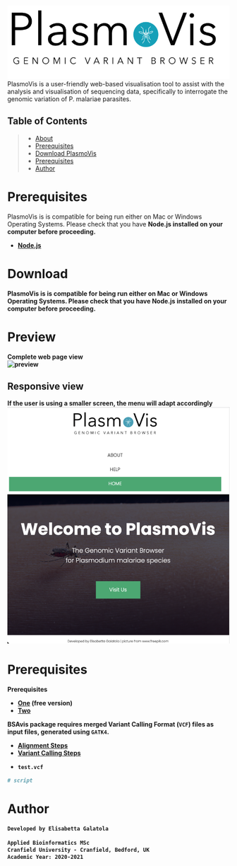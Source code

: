 <br><br>
<img style="float: center;" src="PV_pics/plasmoVis_logo.png" width="550"> </img>
PlasmoVis is a  user-friendly web-based visualisation tool to assist with the analysis and visualisation of sequencing data, specifically to interrogate the genomic variation of P. malariae parasites. 

## Table of Contents
> - [About](#About)<br>
> - [Prerequisites](#Prerequisites)<br>
> - [Download PlasmoVis](#Preview) <br>
> - [Prerequisites](#Prerequisites)<br>
> - [Author](#Author)<br>

# Prerequisites
PlasmoVis is is compatible for being run either on Mac or Windows Operating Systems.
Please check that you have <b>Node.js<b> installed on your computer before proceeding.

- [Node.js](https://nodejs.org/it/download/ "Node.js")

# Download

PlasmoVis is is compatible for being run either on Mac or Windows Operating Systems.
Please check that you have <b>Node.js<b> installed on your computer before proceeding.


# Preview
Complete web page view<br>
![preview](PV_pics/preview.png)

## Responsive view
If the user is using a smaller screen, the menu will adapt accordingly
![responsive](PV_pics/responsive.png)

# Prerequisites
Prerequisites<br>

- [One](https://www.rstudio.com/products/rstudio/download/ "RStudio") (free version) <br>
- [Two](https://cran.r-project.org "R") 

BSAvis package requires merged Variant Calling Format (`VCF`) files as input files, generated using `GATK4`.<br> 

- [Alignment Steps](https://github.com/FadyMohareb/BSAvis_GP_2020/blob/main/QC_Alignment_VC/alignment_variantCalling/steps/alignment_steps.txt "Alignment Steps")
- [Variant Calling Steps](https://github.com/FadyMohareb/BSAvis_GP_2020/blob/main/QC_Alignment_VC/alignment_variantCalling/steps/variantCalling_steps.txt "Variant Calling Steps")


* `test.vcf` 


```R
# script
```

# Author
```
Developed by Elisabetta Galatola

Applied Bioinformatics MSc
Cranfield University - Cranfield, Bedford, UK
Academic Year: 2020-2021
```